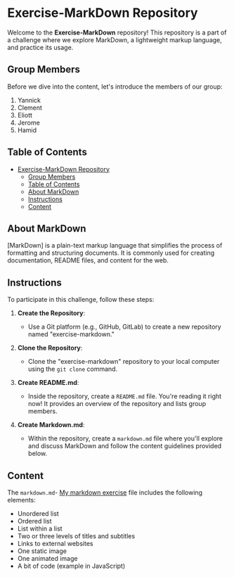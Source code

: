# Exercise-MarkDown Repository

Welcome to the **Exercise-MarkDown** repository! This repository is a part of a challenge where we explore MarkDown, a lightweight markup language, and practice its usage.

## Group Members

Before we dive into the content, let's introduce the members of our group:

1. Yannick
2. Clement
3. Eliott
4. Jerome
5. Hamid

## Table of Contents

- [Exercise-MarkDown Repository](#exercise-markdown-repository)
  - [Group Members](#group-members)
  - [Table of Contents](#table-of-contents)
  - [About MarkDown](#about-markdown)
  - [Instructions](#instructions)
  - [Content](#content)

## About MarkDown

[MarkDown] is a plain-text markup language that simplifies the process of formatting and structuring documents. It is commonly used for creating documentation, README files, and content for the web.

## Instructions

To participate in this challenge, follow these steps:

1. **Create the Repository**:

   - Use a Git platform (e.g., GitHub, GitLab) to create a new repository named "exercise-markdown."

2. **Clone the Repository**:

   - Clone the "exercise-markdown" repository to your local computer using the `git clone` command.

3. **Create README.md**:

   - Inside the repository, create a `README.md` file. You're reading it right now! It provides an overview of the repository and lists group members.

4. **Create Markdown.md**:
   - Within the repository, create a `markdown.md` file where you'll explore and discuss MarkDown and follow the content guidelines provided below.

## Content

The `markdown.md`- [My markdown exercise](https://github.com/A3lequenne/exercise-markdown/blob/Slato/makrdown.md) file includes the following elements:

- Unordered list
- Ordered list
- List within a list
- Two or three levels of titles and subtitles
- Links to external websites
- One static image
- One animated image
- A bit of code (example in JavaScript)
